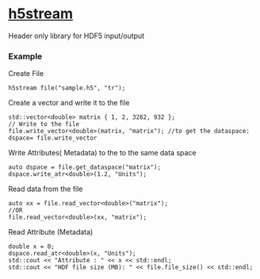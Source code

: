 # [h5stream](https://github.com/srbhp/h5stream)
Header only library for HDF5 input/output


### Example

Create File
```
h5stream file("sample.h5", "tr");

```
Create a vector and write it to the file

```
std::vector<double> matrix { 1, 2, 3282, 932 };
// Write to the file
file.write_vector<double>(matrix, "matrix"); //to get the dataspace:  dspace= file.write_vector
```

Write Attributes( Metadata) to the to the same data space
```
auto dspace = file.get_dataspace("matrix");
dspace.write_atr<double>(1.2, "Units");
```

Read data from the file
```
auto xx = file.read_vector<double>("matrix");
//OR
file.read_vector<double>(xx, "matrix");
  ```
Read Attribute (Metadata)
  ```
  double x = 0;
  dspace.read_atr<double>(x, "Units");
  std::cout << "Attribute : " << x << std::endl;
  std::cout << "HDF file size (MB): " << file.file_size() << std::endl;
  ```

